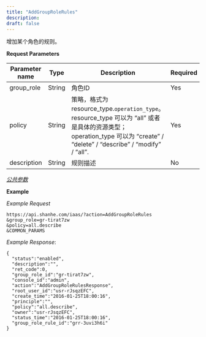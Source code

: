 ```yaml
---
title: "AddGroupRoleRules"
description: 
draft: false
---
```




增加某个角色的规则。

**Request Parameters**

| Parameter name | Type | Description | Required |
| --- | --- | --- | --- |
| group_role | String | 角色ID | Yes |
| policy | String | 策略，格式为 resource_type.`operation_type`。resource_type 可以为 “all” 或者是具体的资源类型；operation_type 可以为 “create” / “delete” / “describe” / “modify” / “all”. | Yes |
| description | String | 规则描述 | No |

[_公共参数_](../../../parameters/)

**Example**

_Example Request_

```
https://api.shanhe.com/iaas/?action=AddGroupRoleRules
&group_role=gr-tirat7zw
&policy=all.describe
&COMMON_PARAMS
```

_Example Response_:

```
{
  "status":"enabled",
  "description":"",
  "ret_code":0,
  "group_role_id":"gr-tirat7zw",
  "console_id":"admin",
  "action":"AddGroupRoleRulesResponse",
  "root_user_id":"usr-rJsqzEFC",
  "create_time":"2016-01-25T18:00:16",
  "principle":"",
  "policy":"all.describe",
  "owner":"usr-rJsqzEFC",
  "status_time":"2016-01-25T18:00:16",
  "group_role_rule_id":"grr-3uvi3h6i"
}
```
